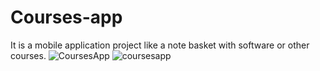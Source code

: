 # Courses-app
It is a mobile application project like a note basket with software or other courses.
![CoursesApp](https://github.com/SemihParlak/Courses-app/assets/124163896/f96a0ddf-e2df-4a43-87ab-9be034144347)
![coursesapp](https://github.com/SemihParlak/Courses-app/assets/124163896/2ac2bd41-8f5f-47ca-997b-9b5e3b2b6e68)
